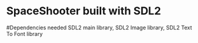 # SpaceShooter built with SDL2

#Dependencies needed 
SDL2 main library, SDL2 Image library,  SDL2 Text To Font library
